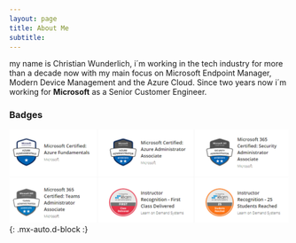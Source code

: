 ```yaml
---
layout: page
title: About Me
subtitle: 
---
```

my name is Christian Wunderlich, i´m working in the tech industry for more than a decade now with my main focus on Microsoft Endpoint Manager, Modern Device Management and the Azure Cloud. Since two years now i´m working for **Microsoft** as a Senior Customer Engineer.

### Badges

![Badges](/assets/img/aboutme/badges.png){: .mx-auto.d-block :}
